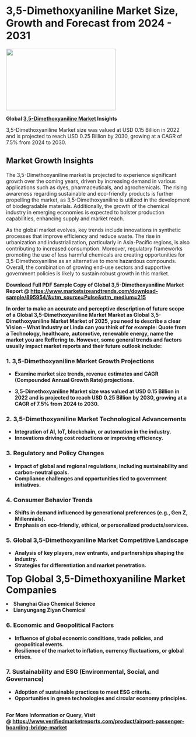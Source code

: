 <H1>3,5-Dimethoxyaniline Market Size, Growth and Forecast from 2024 - 2031</H1><img class="aligncenter size-medium wp-image-584254" src="https://thirdeyenews.in/wp-content/uploads/2024/09/Global-Market-Research-300x168.jpeg" alt="" width="300" height="168" /><p><strong>Global&nbsp;<a href="https://www.marketsizeandtrends.com/download-sample/895954/&amp;utm_source=Pulse&amp;utm_medium=215">3,5-Dimethoxyaniline Market</a> Insights</strong></p><p>3,5-Dimethoxyaniline Market size was valued at USD 0.15 Billion in 2022 and is projected to reach USD 0.25 Billion by 2030, growing at a CAGR of 7.5% from 2024 to 2030.</p><p><h2>Market Growth Insights</h2> <p>The 3,5-Dimethoxyaniline market is projected to experience significant growth over the coming years, driven by increasing demand in various applications such as dyes, pharmaceuticals, and agrochemicals. The rising awareness regarding sustainable and eco-friendly products is further propelling the market, as 3,5-Dimethoxyaniline is utilized in the development of biodegradable materials. Additionally, the growth of the chemical industry in emerging economies is expected to bolster production capabilities, enhancing supply and market reach.</p> <p><strong></strong></p> <p>As the global market evolves, key trends include innovations in synthetic processes that improve efficiency and reduce waste. The rise in urbanization and industrialization, particularly in Asia-Pacific regions, is also contributing to increased consumption. Moreover, regulatory frameworks promoting the use of less harmful chemicals are creating opportunities for 3,5-Dimethoxyaniline as an alternative to more hazardous compounds. Overall, the combination of growing end-use sectors and supportive government policies is likely to sustain robust growth in this market.</p> <p><strong></p><p><span class=""><strong>Download Full PDF Sample Copy of Global 3,5-Dimethoxyaniline Market Report</strong> @ <a href="https://www.marketsizeandtrends.com/download-sample/895954/&amp;utm_source=Pulse&amp;utm_medium=215" target="_blank">https://www.marketsizeandtrends.com/download-sample/895954/&amp;utm_source=Pulse&amp;utm_medium=215</a></span></p><p>In order to make an accurate and perceptive description of future scope of a Global&nbsp;3,5-Dimethoxyaniline Market Market as Global&nbsp;3,5-Dimethoxyaniline Market Market of 2025, you need to describe a clear Vision &ndash; What Industry or Linda can you think of for example: Quote from a Technology, healthcare, automotive, renewable energy, name the market you are Reffering to. However, some general trends and factors usually impact market reports and their future outlook include:</p><h3>1.&nbsp;<strong>3,5-Dimethoxyaniline Market Growth Projections</strong></h3><ul><li>Examine market size trends, revenue estimates and CAGR (Compounded Annual Growth Rate) projections.</li><li><p>3,5-Dimethoxyaniline Market size was valued at USD 0.15 Billion in 2022 and is projected to reach USD 0.25 Billion by 2030, growing at a CAGR of 7.5% from 2024 to 2030.</p></li></ul><h3>2.&nbsp;<strong>3,5-Dimethoxyaniline Market Technological Advancements</strong></h3><ul><li>Integration of AI, IoT, blockchain, or automation in the industry.</li><li>Innovations driving cost reductions or improving efficiency.</li></ul><h3>3.&nbsp;<strong>Regulatory and Policy Changes</strong></h3><ul><li>Impact of global and regional regulations, including sustainability and carbon-neutral goals.</li><li>Compliance challenges and opportunities tied to government initiatives.</li></ul><h3>4.&nbsp;<strong>Consumer Behavior Trends</strong></h3><ul><li>Shifts in demand influenced by generational preferences (e.g., Gen Z, Millennials).</li><li>Emphasis on eco-friendly, ethical, or personalized products/services.</li></ul><h3>5.&nbsp;<strong>Global 3,5-Dimethoxyaniline Market Competitive Landscape</strong></h3><ul><li>Analysis of key players, new entrants, and partnerships shaping the industry.</li><li>Strategies for differentiation and market penetration.</li></ul><p data-pm-slice="1 1 []"><span style="color: inherit; font-family: inherit; font-size: 25px;">Top Global 3,5-Dimethoxyaniline Market Companies</span></p><div class="" data-test-id=""><p><li>Shanghai Qiao Chemical Science</li><li> Lianyungang Ziyan Chemical</li></p></div><h3>6.&nbsp;<strong>Economic and Geopolitical Factors</strong></h3><ul><li>Influence of global economic conditions, trade policies, and geopolitical events.</li><li>Resilience of the market to inflation, currency fluctuations, or global crises.</li></ul><h3>7.&nbsp;<strong>Sustainability and ESG (Environmental, Social, and Governance)</strong></h3><ul><li>Adoption of sustainable practices to meet ESG criteria.</li><li>Opportunities in green technologies and circular economy principles.</li></ul><h2><strong style="font-size: 14px;">For More Information or Query, Visit @&nbsp;</strong><a style="background-color: #ffffff; font-size: 14px;" href="https://www.marketsizeandtrends.com/report/35-dimethoxyaniline-market/" target="_blank">https://www.verifiedmarketreports.com/product/airport-passenger-boarding-bridge-market</a></h2>
